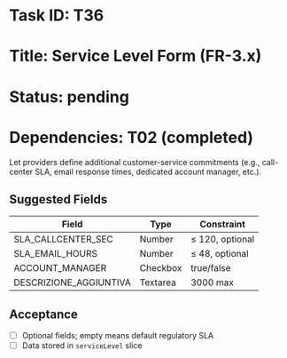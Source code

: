 # Task ID: T36

# Title: Service Level Form (FR-3.x)

# Status: pending

# Dependencies: T02 (completed)

Let providers define additional customer-service commitments (e.g., call-center SLA, email response times, dedicated account manager, etc.).

## Suggested Fields

| Field | Type | Constraint |
|-------|------|------------|
| SLA_CALLCENTER_SEC | Number | ≤ 120, optional |
| SLA_EMAIL_HOURS | Number | ≤ 48, optional |
| ACCOUNT_MANAGER | Checkbox | true/false |
| DESCRIZIONE_AGGIUNTIVA | Textarea | 3000 max |

## Acceptance

- [ ] Optional fields; empty means default regulatory SLA
- [ ] Data stored in `serviceLevel` slice 